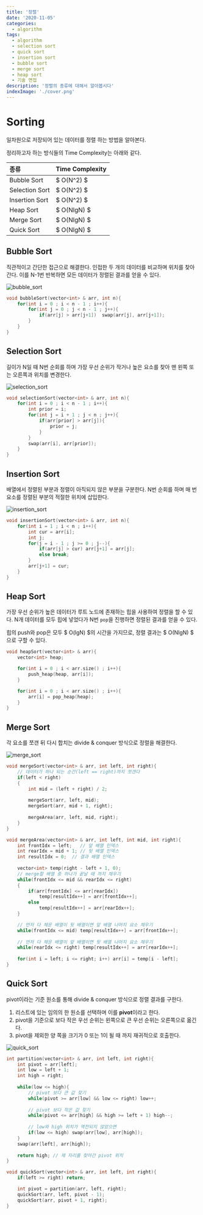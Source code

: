 ```yaml
---
title: '정렬'
date: '2020-11-05'
categories:
  - algorithm
tags:
  - algorithm
  - selection sort
  - quick sort
  - insertion sort
  - bubble sort
  - merge sort
  - heap sort
  - 기술 면접
description: '정렬의 종류에 대해서 알아봅시다'
indexImage: './cover.png'
---
```


# Sorting  

일차원으로 저장되어 있는 데이터를 정렬 하는 방법을 알아본다.  

정리하고자 하는 방식들의 Time Complexity는 아래와 같다.

|종류|Time Complexity|
|:--|:--|
|Bubble Sort| $ O(N^2) $ |
|Selection Sort| $ O(N^2) $ |
|Insertion Sort| $ O(N^2) $ |
|Heap Sort| $ O(NlgN) $ |
|Merge Sort| $ O(NlgN) $ |
|Quick Sort| $ O(NlgN) $ |

## Bubble Sort  

직관적이고 간단한 접근으로 해결한다. 
인접한 두 개의 데이터를 비교하며 위치를 찾아간다. 
이를 N-1번 반복하면 모든 데이터가 정렬된 결과를 얻을 수 있다. 

![bubble_sort](./bubble_sort.png) 

``` cpp
void bubbleSort(vector<int> & arr, int n){
    for(int i = 0 ; i < n - 1 ; i++){
        for(int j = 0 ; j < n - 1 ; j++){
            if(arr[j] > arr[j+1])  swap(arr[j], arr[j+1]);
        }
    }
}
```

## Selection Sort  

길이가 N일 때 N번 순회를 하며 가장 우선 순위가 작거나 높은 요소를 찾아 맨 왼쪽 또는 오른쪽과 위치를 변경한다.

![selection_sort](./selection_sort.png) 

``` cpp
void selectionSort(vector<int> & arr, int n){
    for(int i = 0 ; i < n - 1 ; i++){
        int prior = i;
        for(int j = i + 1 ; j < n ; j++){
            if(arr[prior] > arr[j]){
                prior = j;
            }
        }
        swap(arr[i], arr[prior]);
    }
}
```

## Insertion Sort  

배열에서 정렬된 부분과 정렬이 아직되지 않은 부분을 구분한다. 
N번 순회를 하며 매 번 요소를 정렬된 부분의 적절한 위치에 삽입한다.

![insertion_sort](./insertion_sort.png)  

``` cpp
void insertionSort(vector<int> & arr, int n){
    for(int i = 1 ; i < n ; i++){
		int cur = arr[i];
		int j;
		for(j = i - 1 ; j >= 0 ; j--){
			if(arr[j] > cur) arr[j+1] = arr[j];
			else break;
		}
		arr[j+1] = cur;
	}
}
```

## Heap Sort  

가장 우선 순위가 높은 데이터가 루트 노드에 존재하는 힙을 사용하여 정렬을 할 수 있다. 
N개 데이터를 모두 힙에 넣었다가 N번 ```pop```을 진행하면 정렬된 결과를 얻을 수 있다.  

힙의 push와 pop은 모두 $ O(lgN) $의 시간을 가지므로, 정렬 결과는 $ O(NlgN) $ 으로 구할 수 있다.

``` cpp
void heapSort(vector<int> & arr){
	vector<int> heap;

	for(int i = 0 ; i < arr.size() ; i++){
		push_heap(heap, arr[i]);
	}

	for(int i = 0 ; i < arr.size() ; i++){
		arr[i] = pop_heap(heap);
	}
}
```

## Merge Sort  

각 요소를 쪼갠 뒤 다시 합치는 divide & conquer 방식으로 정렬을 해결한다.

![merge_sort](./merge_sort.png)  

``` cpp
void mergeSort(vector<int> & arr, int left, int right){	
	// 데이터가 하나 되는 순간(left == right)까지 쪼갠다
	if(left < right)
	{
		int mid = (left + right) / 2;
		
		mergeSort(arr, left, mid);
		mergeSort(arr, mid + 1, right);
		
		mergeArea(arr, left, mid, right);
	}
}

void mergeArea(vector<int> & arr, int left, int mid, int right){
	int frontIdx = left;   // 앞 배열 인덱스
	int rearIdx = mid + 1; // 뒷 배열 인덱스
	int resultIdx = 0;  // 결과 배열 인덱스
	
	vector<int> temp(right - left + 1, 0);
	// merge할 배열 중 하나가 끝날 때 까지 채우기
	while(frontIdx <= mid && rearIdx <= right)
	{
		if(arr[frontIdx] <= arr[rearIdx])
			temp[resultIdx++] = arr[frontIdx++];
		else
			temp[resultIdx++] = arr[rearIdx++];
	}

	// 먼저 다 채운 배열이 뒷 배열이면 앞 배열 나머지 요소 채우기
	while(frontIdx <= mid) temp[resultIdx++] = arr[frontIdx++];
	
	// 먼저 다 채운 배열이 앞 배열이면 뒷 배열 나머지 요소 채우기
	while(rearIdx <= right) temp[resultIdx++] = arr[rearIdx++];
	
	for(int i = left; i <= right; i++) arr[i] = temp[i - left];
}
```

## Quick Sort  

pivot이라는 기준 원소를 통해 divide & conquer 방식으로 정렬 결과를 구한다. 

1. 리스트에 있는 임의의 한 원소를 선택하며 이를 **pivot**이라고 한다.
2. pivot을 기준으로 보다 작은 우선 순위는 왼쪽으로 큰 우선 순위는 오른쪽으로 옮긴다.
3. pivot을 제외한 양 쪽을 크기가 0 또는 1이 될 때 까지 재귀적으로 호출한다.  


![quick_sort](./quick_sort.png)

``` cpp
int partition(vector<int> & arr, int left, int right){
	int pivot = arr[left];
	int low = left + 1;
	int high = right;
	
	while(low <= high){
		// pivot 보다 큰 값 찾기
		while(pivot >= arr[low] && low <= right) low++;
		
		// pivot 보다 작은 값 찾기
		while(pivot <= arr[high] && high >= left + 1) high--;
			
		// low와 high 위치가 역전되지 않았으면
		if(low <= high) swap(arr[low], arr[high]);
	}
	swap(arr[left], arr[high]);
	
	return high; // 제 자리를 찾아간 pivot 위치
}

void quickSort(vector<int> & arr, int left, int right){
	if(left >= right) return;

	int pivot = partition(arr, left, right);
	quickSort(arr, left, pivot - 1);
	quickSort(arr, pivot + 1, right);
}
```